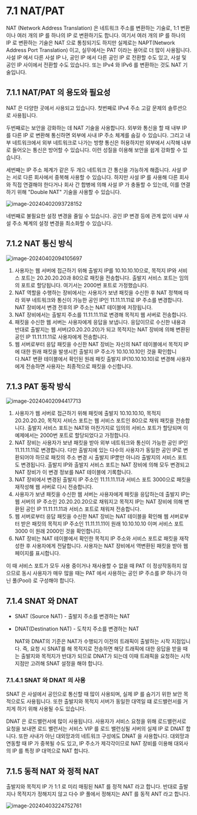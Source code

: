 # 7.1 NAT/PAT

  NAT (Network Address Translation) 은 네트워크 주소를 변환하는 기술로, 1:1 변환이나 여러 개의 IP 를 하나의 IP 로 변환하기도 합니다. 여기서 여러 개의 IP 를 하나의 IP 로 변환하는 기술은 NAT 으로 통칭되기도 하지만 실제로는 NAPT(Network Address Port Translation) 이고, 실무에서는 PAT 이라는 용어로 더 많이 사용됩니다. 사설 IP 에서 다른 사설 IP 나, 공인 IP 에서 다른 공인 IP 로 전환할 수도 있고, 사설 및 공인 IP 사이에서 전환할 수도 있습니다. 또는 IPv4 와 IPv6 를 변환하는 것도 NAT 기술입니다.

## 7.1.1 NAT/PAT 의 용도와 필요성

  NAT 은 다양한 곳에서 사용되고 있습니다. 첫번째로 IPv4 주소 고갈 문제의 솔루션으로 사용됩니다. 

  두번째로는 보안을 강화하는 데 NAT 기술을 사용합니다. 외부와 통신을 할 때 내부 IP 를 다른 IP 로 변환해 통신하면 외부에 사내 IP 주소 체계를 숨길 수 있습니다. 그리고 내부 네트워크에서 외부 네트워크로 나가는 방향 통신은 허용하지만 외부에서 시작해 내부로 들어오는 통신은 방어할 수 있습니다. 이런 성질을 이용해 보안을 쉽게 강화할 수 있습니다. 

  세번째는 IP 주소 체계가 같은 두 개으 네트워크 간 통신을 가능하게 해줍니다. 사설 IP 는 서로 다른 회사에서 중복해 사용할 수 있습니다. 하지만 사설 IP 를 사용해 다른 회사와 직접 연결해야 한다거나 회사 간 합병에 의해 사설 IP 가 충돌할 수 있는데, 이를 연결하기 위해 "Double NAT" 기술을 사용할 수 있습니다.

![image-20240402093728152](images/7장_통신을_도와주는_네트워크_주요_기술/image-20240402093728152.png)

  네번째로 불필요한 설정 변경을 줄일 수 있습니다. 공인 IP 변경 등에 관계 없이 내부 사설 주소 쳬계의 설정 변경을 최소화할 수 있습니다.

## 7.1.2 NAT 통신 방식

![image-20240402094105697](images/7장_통신을_도와주는_네트워크_주요_기술/image-20240402094105697.png)

1. 사용자는 웹 서버에 접근하기 위해 출발지 IP를 10.10.10.10으로, 목적지 IP와 서비스 포트는 20.20.20.20과 80으로 패킷을 전송합니다. 출발지 서비스 포트는 임의의 포트로 할당됩니다. 여기서는 2000번 포트로 가정했습니다.
2. NAT 역할을 수행하는 장비에서는 사용자가 보낸 패킷을 수신한 후 NAT 정책에 따라 외부 네트워크와 통신이 가능한 공인 IP인 11.11.11.11로 IP 주소를 변경합니다. NAT 장비에서 변경 전후의 IP 주소는 NAT 테이블에 저장됩니다.
3. NAT 장비에서는 출발지 주소를 11.11.11.11로 변경해 목적지 웹 서버로 전송합니다.
4. 패킷을 수신한 웹 서버는 사용자에게 응답을 보냅니다. 응답이므로 수신한 내용과 반대로 출발지는 웹 서버(20.20.20.20)가 되고 목적지는 NAT 장비에 의해 변환된 공인 IP 11.11.11.11로 사용자에게 전송합니다.
5. 웹 서버로부터 응답 패킷을 수신한 NAT 장비는 자신의 NAT 테이블에서 목적지 IP에 대한 원래 패킷을 발생시킨 출발지 IP 주소가 10.10.10.10인 것을 확인합니다.NAT 변환 테이블에서 확인된 원래 패킷 출발지 IP(10.10.10.10)로 변경해 사용자에게 전송하면 사용자는 최종적으로 패킷을 수신합니다.

## 7.1.3 PAT 동작 방식

![image-20240402094417713](images/7장_통신을_도와주는_네트워크_주요_기술/image-20240402094417713.png)

1. 사용자가 웹 서버로 접근하기 위해 패킷에 출발지 10.10.10.10, 목적지 20.20.20.20, 목적지 서비스 포트는 웹 서비스 포트인 80으로 채워 패킷을 전송합니다. 출발지 서비스 포트는 NAT와 마찬가지로 임의의 서비스 포트가 할당되며 이 예제에서는 2000번 포트로 할당되었다고 가정합니다.
2. NAT 장비는 사용자가 보낸 패킷을 받아 외부 네트워크와 통신이 가능한 공인 IP인 11.11.11.11로 변경합니다. 다만 출발지에 있는 다수의 사용자가 동일한 공인 IP로 변환되어야 하므로 패킷의 주소 변경 시 출발지 IP뿐만 아니라 출발지의 서비스 포트도 변경됩니다. 출발지 IP와 출발지 서비스 포트는 NAT 장비에 의해 모두 변경되고 NAT 장비가 이 변경 정보를 NAT 테이블에 기록합니다.
3. NAT 장비에서 변경된 출발지 IP 주소인 11.11.11.11과 서비스 포트 3000으로 패킷을 재작성해 웹 서버로 다시 전송합니다.
4. 사용자가 보낸 패킷을 수신한 웹 서버는 사용자에게 패킷을 응답하는데 출발지 IP는 웹 서버의 IP 주소인 20.20.20.20으로 채워지고 목적지 IP는 NAT 장비에 의해 변환된 공인 IP 11.11.11.11과 서비스 포트로 채워져 전송합니다.
5. 웹 서버로부터 응답 패킷을 수신한 NAT 장비는 NAT 테이블을 확인해 웹 서버로부터 받은 패킷의 목적지 IP 주소인 11.11.11.11이 원래 10.10.10.10 이며 서비스 포트 3000 이 원래 2000인 것을 확인합니다.
6. NAT 장비는 NAT 테이블에서 확인한 목적지 IP 주소와 서비스 포트로 패킷을 재작성한 후 사용자에게 전달합니다. 사용자는 NAT 장비에서 역변환된 패킷을 받아 웹 페이지를 표시합니다.

  이 때 서비스 포트가 모두 사용 중이거나 재사용할 수 없을 때 PAT 이 정상작동하지 않으므로 동시 사용자가 매우 많을 때는 PAT 에서 사용하는 공인 IP 주소를 IP 하나가 아닌 풀(Pool) 로 구성해야 합니다.

## 7.1.4 SNAT 와 DNAT

- SNAT (Source NAT) - 출발지 주소를 변경하는 NAT
- DNAT(Destination NAT) - 도착지 주소를 변경하는 NAT

  NAT와 DNAT의 기준은 NAT가 수행되기 이전의 트래픽이 출발하는 시작 지점입니다. 즉, 요청 시 SNAT를 해 목적지로 전송하면 해당 트래픽에 대한 응답을 받을 때는 출발지와 목적지가 반대가 되므로 DNAT가 되는데 이때 트래픽을 요청하는 시작 지점만 고려해 SNAT 설정을 해야 합니다.

### 7.1.4.1 SNAT 와 DNAT 의 사용

  SNAT 은 사설에서 공인으로 통신할 때 많이 사용되며, 실제 IP 를 숨기기 위한 보안 목적으로도 사용됩니다. 또한 출발지와 목적지 서버가 동일한 대역일 떄 로드밸런서를 거치게 하기 위해 사용될 수도 있습니다.

  DNAT 은 로드밸런서에 많이 사용됩니다. 사용자가 서비스 요청을 위해 로드밸런서로 요청을 보내면 로드 밸런서는 서비스 VIP 를 로드 밸런싱될 서버의 실제 IP 로 DNAT 합니다. 또한 사내가 아닌 대외망과의 네트워크 구성에도 DNAT 을 사용합니다. 대외망과 연동할 때 IP 가 중복될 수도 있고, IP 주소가 제각각이므로 NAT 장비를 이용해 대외사의 IP 를 특정 IP 대역으로 NAT 합니다.

## 7.1.5 동적 NAT 와 정적 NAT

  출발지와 목적지 IP 가 1:1 로 미리 매핑된 NAT 를 정적 NAT 라고 합니다. 반대로 출발지나 목적지가 정해지지 않고 다수 IP 풀에서 정해지는 ANT 를 동적 ANT 라고 합니다.

![image-20240403224752761](images/7장_통신을_도와주는_네트워크_주요_기술/image-20240403224752761.png)

